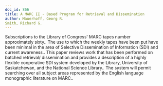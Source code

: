 ```yaml
---
doc_id: 866
title: A MARC II - Based Program for Retrieval and Dissemination
author: Mauerhoff, Georg R.
Smith, Richard G.
---
```


Subscriptions to the Library of Congress' MARC tapes number approximately 
sixty.. The use to which the weekly tapes have been put have been minimal in the
area of Selective Dissemination of Information (SDI) and current awareness.. 
This paper reviews work that has been performed on batched retrieval/
dissemination and provides a description of a highly flexible cooperative SDI 
system developed by the Library, University of Saskatchewan, and the National 
Science Library.. The system will permit searching over all subject areas 
represented by the English language monographic literature on MARC..